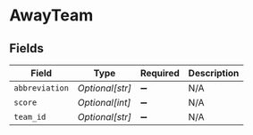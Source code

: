 # AwayTeam


## Fields

| Field              | Type               | Required           | Description        |
| ------------------ | ------------------ | ------------------ | ------------------ |
| `abbreviation`     | *Optional[str]*    | :heavy_minus_sign: | N/A                |
| `score`            | *Optional[int]*    | :heavy_minus_sign: | N/A                |
| `team_id`          | *Optional[str]*    | :heavy_minus_sign: | N/A                |